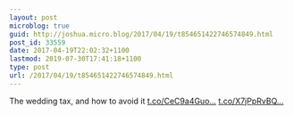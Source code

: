 ```yaml
---
layout: post
microblog: true
guid: http://joshua.micro.blog/2017/04/19/t854651422746574849.html
post_id: 33559
date: 2017-04-19T22:02:32+1100
lastmod: 2019-07-30T17:41:18+1100
type: post
url: /2017/04/19/t854651422746574849.html
---
```

The wedding tax, and how to avoid it [t.co/CeC9a4Guo...](https://t.co/CeC9a4GuoZ) [t.co/X7jPpRvBQ...](https://t.co/X7jPpRvBQD)
